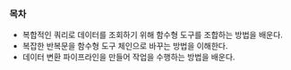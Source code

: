 ### 목차
- 복합적인 쿼리로 데이터를 조회하기 위해 함수형 도구를 조합하는 방법을 배운다.
- 복잡한 반복문을 함수형 도구 체인으로 바꾸는 방법을 이해한다.
- 데이터 변환 파이프라인을 만들어 작업을 수행하는 방법을 배운다.
